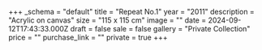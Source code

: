 +++
_schema = "default"
title = "Repeat No.1"
year = "2011"
description = "Acrylic on canvas"
size = "115 x 115 cm"
image = ""
date = 2024-09-12T17:43:33.000Z
draft = false
sale = false
gallery = "Private Collection"
price = ""
purchase_link = ""
private = true
+++
